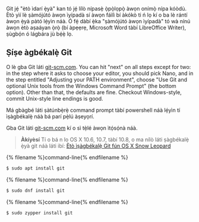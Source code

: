 Git jẹ́ "ètò ìdarí ẹ̀yà" kan tó jẹ́ lílò nípasẹ̀ ọ̀pọ̀lọpọ̀ àwọn onímọ̀ nípa kóòdù. Ètò yìí lè ṣàmójútó àwọn ìyípadà sí àwọn fáìlì bí àkókò ti ń lọ kí o ba lè rántí àwọn ẹ̀yà pàtó lẹ́yìn náà. Ó fẹ́ dàbí ẹ̀ka "ṣàmójútó àwọn ìyípadà" tó wà nínú àwọn ètò aṣaáyan ọ̀rọ̀ (bí àpẹẹrẹ, Microsoft Word tàbí LibreOffice Writer), ṣùgbọ́n ó lágbára jù bẹ́ẹ̀ lọ.

## Ṣíṣe àgbékalẹ̀ Git

<!--sec data-title="Installing Git: Windows" data-id="git_install_windows"
data-collapse=true ces-->

O lè gba Git láti [git-scm.com](https://git-scm.com/). You can hit "next" on all steps except for two: in the step where it asks to choose your editor, you should pick Nano, and in the step entitled "Adjusting your PATH environment", choose "Use Git and optional Unix tools from the Windows Command Prompt" (the bottom option). Other than that, the defaults are fine. Checkout Windows-style, commit Unix-style line endings is good.

Má gbàgbé láti ṣàtúnbẹ̀rẹ̀ command prompt tàbí powershell náà lẹ́yìn tí ìṣàgbékalẹ̀ náà bá parí pẹ̀lú àṣeyọrí. <!--endsec-->

<!--sec data-title="Installing Git: OS X" data-id="git_install_OSX"
data-collapse=true ces-->

Gba Git láti [git-scm.com](https://git-scm.com/) kí o sì tẹ̀lé àwọn ìtọ́sọ́nà náà.

> **Àkíyèsí** Tí o bá n lo OS X 10.6, 10.7, tàbí 10.8, o ma nílò láti ṣàgbékalẹ̀ ẹ̀yà git náà láti ibí: [Ètò ìṣàgbékalẹ̀ Git fún OS X Snow Leopard](https://sourceforge.net/projects/git-osx-installer/files/git-2.3.5-intel-universal-snow-leopard.dmg/download)

<!--endsec-->

<!--sec data-title="Installing Git: Debian or Ubuntu" data-id="git_install_debian_ubuntu"
data-collapse=true ces-->

{% filename %}command-line{% endfilename %}

```bash
$ sudo apt install git
```

<!--endsec-->

<!--sec data-title="Installing Git: Fedora" data-id="git_install_fedora"
data-collapse=true ces-->

{% filename %}command-line{% endfilename %}

```bash
$ sudo dnf install git
```

<!--endsec-->

<!--sec data-title="Installing Git: openSUSE" data-id="git_install_openSUSE"
data-collapse=true ces-->

{% filename %}command-line{% endfilename %}

```bash
$ sudo zypper install git
```

<!--endsec-->